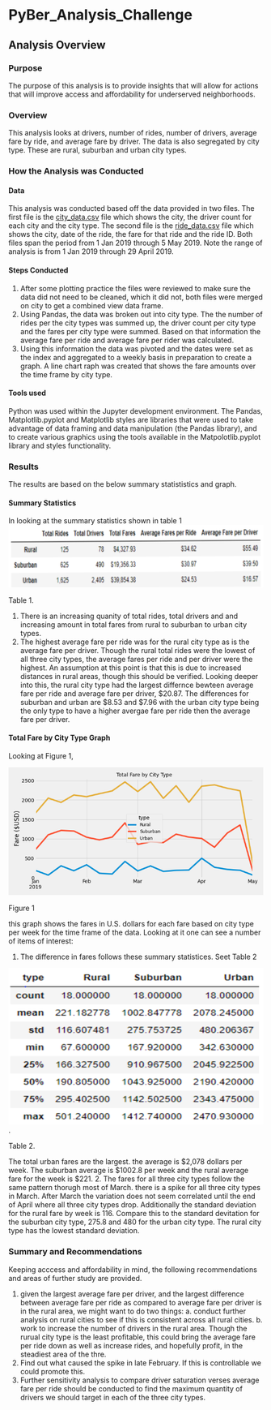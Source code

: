 # PyBer_Analysis_Challenge

## Analysis Overview

### Purpose
The purpose of this analysis is to provide insights that will allow for actions that will improve access and affordability for underserved neighborhoods.

### Overview
This analysis looks at drivers, number of rides, number of drivers, average fare by ride, and average fare by driver. The data is also segregated by city type. These are rural, suburban and urban city types.

### How the Analysis was Conducted
#### Data
This analysis was conducted based off the data provided in two files. The first file is the [city_data.csv](Resources/city_data.csv) file which shows the city, the driver count for each city and the city type.
The second file is the [ride_data.csv](Resources/ride_data.csv) file which shows the city, date of the ride, the fare for that ride and the ride ID. Both files span the period from 1 Jan 2019 through 5 May 2019. Note the range of analysis is from 1 Jan 2019 through 29 April 2019.

#### Steps Conducted
1. After some plotting practice the files were reviewed to make sure the data did not need to be cleaned, which it did not, both files were merged on city to get a combined view data frame.
2. Using Pandas, the data was broken out into city type. The the number of rides per the city types was summed up, the driver count per city type and the fares per city type were
summed. Based on that information the average fare per ride and average fare per rider was calculated.  
3. Using this information the data was pivoted and the dates were set as the index and aggregated to a weekly basis in preparation to create a graph. A line chart raph was created that shows the fare amounts over the time frame by city type.
#### Tools used
Python was used within the Jupyter development environment. The Pandas, Matplotlib.pyplot and Matplotlib styles are libraries that were used to take advantage of data framing
 and data manipulation (the Pandas library), and to create various graphics using the tools available in the Matpolotlib.pyplot library and styles functionality.  

### Results
The results are based on the below summary statististics and graph.
#### Summary Statistics
In looking at the summary statistics shown in table 1 ![](analysis/PyBer_summary_statistics.png)

Table 1.

1. There is an increasing quanity of total rides, total drivers and and increasing amount in total fares from rural to suburban to urban city types.
2. The highest average fare per ride was for the rural city type as is the average fare per driver. Though the rural total rides were the lowest of all three city types, the average fares per ride and per driver were the highest.
An assumption at this point is that this is due to increased distances in rural areas, though this should be verified.
Looking deeper into this, the rural city type had the largest differnce bewteen average fare per ride and average fare per driver, $20.87. The differences for suburban and urban are $8.53 and $7.96
with the urban city type being the only type to have a higher avergae fare per ride then the average fare per driver. 

#### Total Fare by City Type Graph
Looking at Figure 1,

![](./analysis/PyBer_fare_summary.png)

Figure 1

this graph shows the fares in U.S. dollars for each fare  based on city type per week for the time frame of the data. Looking at it one can see a number of items of interest:
1. The difference in fares follows these summary statistices. Seet Table 2

![](analysis/PyBer_other_statistics.png).

Table 2.

The total urban fares are the largest. the average is $2,078 dollars per week. The suburban average is $1002.8 per week and the rural average fare for the week is $221.
2. The fares for all three city types follow the same pattern thorugh most of March. there is a spike for all three city types in March. After March the variation does not seem correlated until the end of April where all three city types drop.
Additionally the standard deviation for the rural fare by week is 116. Compare this to the standard devitation for the suburban city type, 275.8 and 480 for the urban city type. The rural city type has the lowest standard deviation.

### Summary and Recommendations
Keeping acccess and affordability in mind, the following recommendations and areas of further study are provided.
1. given the largest average fare per driver, and the largest difference between average fare per ride as compared to average fare per driver is in the rural area, we might want to do two things:
 a. conduct further analysis on rural cities to see if this is consistent across all rural cities.
 b. work to increase the number of drivers in the rural area.
Though the rurual city type is the least profitable, this could bring the average fare per ride down as well as increase rides, and hopefully profit, in the steadiest area of the thre.
2. Find out what caused the spike in late February. If this is controllable we could promote this.
3. Further sensitivity analysis to compare driver saturation verses average fare per ride should be conducted to find the maximum quantity of drivers we should target in each of the three city types.

